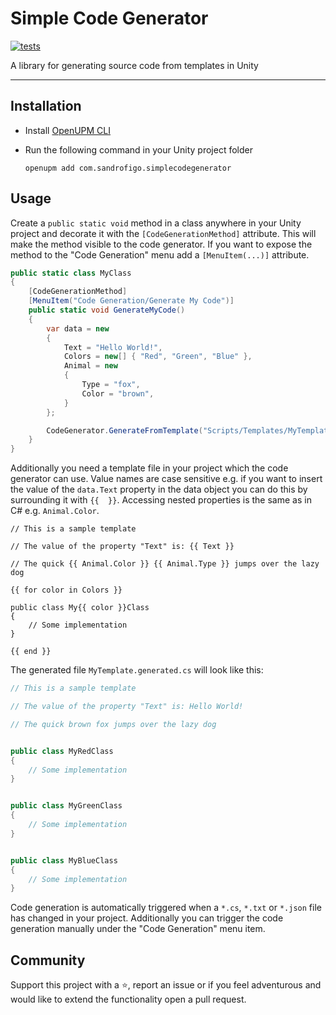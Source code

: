 # Simple Code Generator

[![tests](https://github.com/sandrofigo/Simple-Code-Generator-Unity3D/actions/workflows/tests.yml/badge.svg)](https://github.com/sandrofigo/Simple-Code-Generator-Unity3D/actions/workflows/tests.yml)

A library for generating source code from templates in Unity

---

## Installation

- Install [OpenUPM CLI](https://github.com/openupm/openupm-cli#installation)
- Run the following command in your Unity project folder

  ```
  openupm add com.sandrofigo.simplecodegenerator
  ```

## Usage

Create a `public static void` method in a class anywhere in your Unity project and decorate it with the `[CodeGenerationMethod]` attribute. This will make the method visible to the code generator. If you want to expose the method to the "Code Generation" menu add a `[MenuItem(...)]` attribute.

```csharp
public static class MyClass
{
    [CodeGenerationMethod]
    [MenuItem("Code Generation/Generate My Code")]
    public static void GenerateMyCode()
    {
        var data = new
        {
            Text = "Hello World!",
            Colors = new[] { "Red", "Green", "Blue" },
            Animal = new
            {
                Type = "fox",
                Color = "brown",
            }
        };

        CodeGenerator.GenerateFromTemplate("Scripts/Templates/MyTemplate.txt", "Scripts/Generated/MyTemplate.generated.cs", data);
    }
}
```

Additionally you need a template file in your project which the code generator can use.
Value names are case sensitive e.g. if you want to insert the value of the `data.Text` property in the data object you can do this by surrounding it with `{{  }}`. Accessing nested properties is the same as in C# e.g. `Animal.Color`.

```
// This is a sample template

// The value of the property "Text" is: {{ Text }}

// The quick {{ Animal.Color }} {{ Animal.Type }} jumps over the lazy dog

{{ for color in Colors }}

public class My{{ color }}Class
{
    // Some implementation
}

{{ end }}
```

The generated file `MyTemplate.generated.cs` will look like this:

```csharp
// This is a sample template

// The value of the property "Text" is: Hello World!

// The quick brown fox jumps over the lazy dog


public class MyRedClass
{
    // Some implementation
}


public class MyGreenClass
{
    // Some implementation
}


public class MyBlueClass
{
    // Some implementation
}

```

Code generation is automatically triggered when a `*.cs`, `*.txt` or `*.json` file has changed in your project. Additionally you can trigger the code generation manually under the "Code Generation" menu item.

## Community

Support this project with a ⭐️, report an issue or if you feel adventurous and would like to extend the functionality open a pull request.

